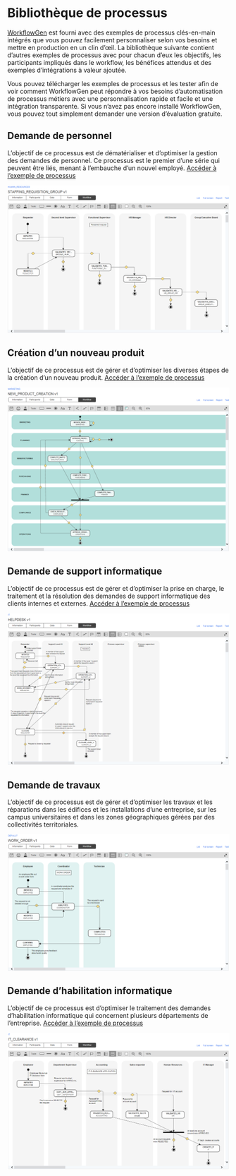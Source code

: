 # Bibliothèque de processus

[WorkflowGen](https://www.workflowgen.com/fr) est fourni avec des exemples de processus clés-en-main intégrés que vous pouvez facilement personnaliser selon vos besoins et mettre en production en un clin d’œil. La bibliothèque suivante contient d’autres exemples de processus avec pour chacun d’eux les objectifs, les participants impliqués dans le workflow, les bénéfices attendus et des exemples d’intégrations à valeur ajoutée.

Vous pouvez télécharger les exemples de processus et les tester afin de voir comment WorkflowGen peut répondre à vos besoins d’automatisation de processus métiers avec une personnalisation rapide et facile et une intégration transparente. Si vous n’avez pas encore installé WorkflowGen, vous pouvez tout simplement demander une version d’évaluation gratuite.


## Demande de personnel

L’objectif de ce processus est de dématérialiser et d’optimiser la gestion des demandes de personnel. Ce processus est le premier d’une série qui peuvent être liés, menant à l’embauche d’un nouvel employé. [Accéder à l’exemple de processus](processes/staffing-requisition/README.md)

![Workflow Demande de personnel](processes/staffing-requisition/assets/staffing-requisition-workflow.png)

## Création d’un nouveau produit

L’objectif de ce processus est de gérer et d’optimiser les diverses étapes de la création d’un nouveau produit. [Accéder à l’exemple de processus](processes/staffing-requisition/README.md)

![Workflow Création d'un nouveau produit](processes/product-creation/assets/new-prod-creation-workflow.png)

## Demande de support informatique

L’objectif de ce processus est de gérer et d’optimiser la prise en charge, le traitement et la résolution des demandes de support informatique des clients internes et externes. [Accéder à l’exemple de processus](processes/helpdesk-request/README.md)

![Workflow Demande de support informatique](processes/helpdesk-request/assets/helpdesk-workflow.png)

## Demande de travaux

L’objectif de ce processus est de gérer et d’optimiser les travaux et les réparations dans les édifices et les installations d’une entreprise, sur les campus universitaires et dans les zones géographiques gérées par des collectivités territoriales.

![Workflow Demande de travaux](processes/work-order/assets/work-order-workflow.png)

## Demande d’habilitation informatique

L’objectif de ce processus est d’optimiser le traitement des demandes d’habilitation informatique qui concernent plusieurs départements de l’entreprise. [Accéder à l’exemple de processus](processes/it-clearance/README.md)

![Workflow Demande d’habilitation informatique](processes/it-clearance/assets/IT-clearance-workflow.png)
